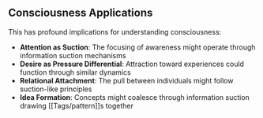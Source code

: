 ## Consciousness Applications

This has profound implications for understanding consciousness:

- **Attention as Suction**: The focusing of awareness might operate through information suction mechanisms
- **Desire as Pressure Differential**: Attraction toward experiences could function through similar dynamics
- **Relational Attachment**: The pull between individuals might follow suction-like principles
- **Idea Formation**: Concepts might coalesce through information suction drawing [[Tags/pattern]]s together